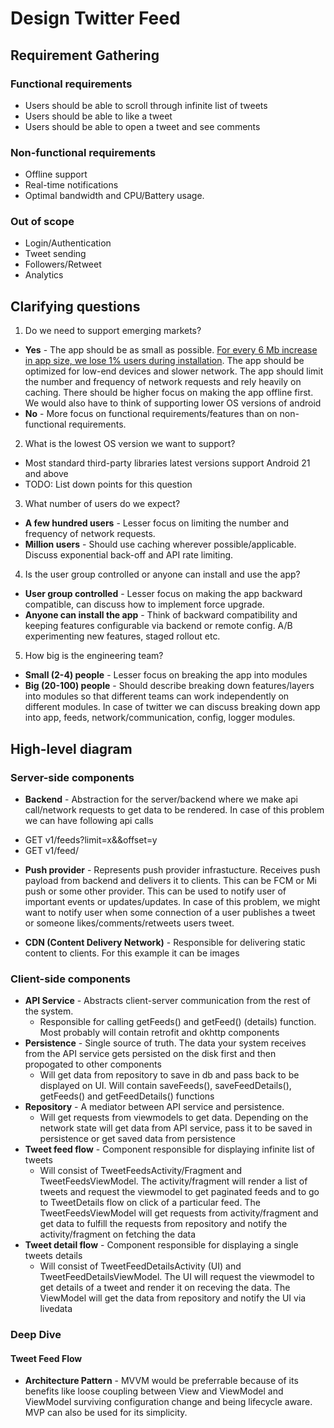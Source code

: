 # Design Twitter Feed

## Requirement Gathering

### Functional requirements
* Users should be able to scroll through infinite list of tweets
* Users should be able to like a tweet
* Users should be able to open a tweet and see comments

### Non-functional requirements
* Offline support
* Real-time notifications
* Optimal bandwidth and CPU/Battery usage.

### Out of scope
* Login/Authentication
* Tweet sending
* Followers/Retweet
* Analytics

## Clarifying questions
1. Do we need to support emerging markets?

- **Yes** - The app should be as small as possible. [For every 6 Mb increase in app size, we lose 1% users during installation](https://medium.com/googleplaydev/shrinking-apks-growing-installs-5d3fcba23ce2). The app should be optimized for low-end devices and slower network. The app should limit the number and frequency of network requests and rely heavily on caching. There should be higher focus on making the app offline first. We would also have to think of supporting lower OS versions of android
- **No** - More focus on functional requirements/features than on non-functional requirements.

2. What is the lowest OS version we want to support?
- Most standard third-party libraries latest versions support Android 21 and above
- TODO: List down points for this question

3. What number of users do we expect?

- **A few hundred users** - Lesser focus on limiting the number and frequency of network requests.
- **Million users** - Should use caching wherever possible/applicable. Discuss exponential back-off and API rate limiting.

4. Is the user group controlled or anyone can install and use the app?

- **User group controlled** - Lesser focus on making the app backward compatible, can discuss how to implement force upgrade.
- **Anyone can install the app** - Think of backward compatibility and keeping features configurable via backend or remote config. A/B experimenting new features, staged rollout etc.

5. How big is the engineering team?

- **Small (2-4) people** - Lesser focus on breaking the app into modules
- **Big (20-100) people** - Should describe breaking down features/layers into modules so that different teams can work independently on different modules. In case of twitter we can discuss breaking down app into app, feeds, network/communication, config, logger modules.

## High-level diagram


### Server-side components
* **Backend** - Abstraction for the server/backend where we make api call/network requests to get data to be rendered. In case of this problem we can have following api calls
- GET v1/feeds?limit=x&&offset=y
- GET v1/feed/<feed-id>
  
* **Push provider** - Represents push provider infrastucture. Receives push payload from backend and delivers it to clients. This can be FCM or Mi push or some other provider. This can be used to notify user of important events or updates/updates. In case of this problem, we might want to notify user when some connection of a user publishes a tweet or someone likes/comments/retweets users tweet.
  
* **CDN (Content Delivery Network)** - Responsible for delivering static content to clients. For this example it can be images

### Client-side components
* **API Service** - Abstracts client-server communication from the rest of the system.
  - Responsible for calling getFeeds() and getFeed() (details) function. Most probably will contain retrofit and okhttp components
* **Persistence** - Single source of truth. The data your system receives from the API service gets persisted on the disk first and then propogated to other components
  - Will get data from repository to save in db and pass back to be displayed on UI. Will contain saveFeeds(), saveFeedDetails(), getFeeds() and getFeedDetails() functions
* **Repository** - A mediator between API service and persistence.
  - Will get requests from viewmodels to get data. Depending on the network state will get data from API service, pass it to be saved in persistence or get saved data from persistence
* **Tweet feed flow** - Component responsible for displaying infinite list of tweets
  - Will consist of TweetFeedsActivity/Fragment and TweetFeedsViewModel. The activity/fragment will render a list of tweets and request the viewmodel to get paginated feeds and to go to TweetDetails flow on click of a particular feed. The TweetFeedsViewModel will get requests from activity/fragment and get data to fulfill the requests from repository and notify the activity/fragment on fetching the data
* **Tweet detail flow** - Component responsible for displaying a single tweets details
  - Will consist of TweetFeedDetailsActivity (UI) and TweetFeedDetailsViewModel. The UI will request the viewmodel to get details of a tweet and render it on receving the data. The ViewModel will get the data from repository and notify the UI via livedata
  
### Deep Dive
#### Tweet Feed Flow
  - **Architecture Pattern** - MVVM would be preferrable because of its benefits like loose coupling between View and ViewModel and ViewModel surviving configuration change and being lifecycle aware. MVP can also be used for its simplicity.
